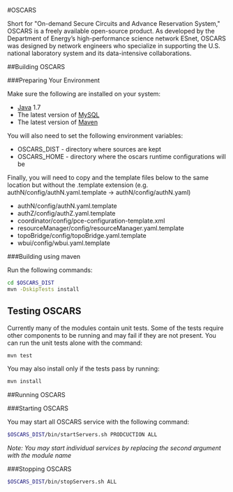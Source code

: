 #OSCARS

Short for "On-demand Secure Circuits and Advance Reservation System," OSCARS is a freely available open-source product. As developed by the Department of Energy’s high-performance science network ESnet, OSCARS was designed by network engineers who specialize in supporting the U.S. national laboratory system and its data-intensive collaborations.

##Building OSCARS

###Preparing Your Environment

Make sure the following are installed on your system:

* [Java](https://www.java.com) 1.7
* The latest version of [MySQL](http://www.mysql.com)
* The latest version of [Maven](http://maven.apache.org) 

You will also need to set the following environment variables:
* OSCARS_DIST  - directory where sources are kept
* OSCARS_HOME  - directory where the oscars runtime configurations will be

Finally, you will need to copy and the template files below to the same location but without the .template extension (e.g. authN/config/authN.yaml.template -> authN/config/authN.yaml) 
* authN/config/authN.yaml.template
* authZ/config/authZ.yaml.template
* coordinator/config/pce-configuration-template.xml
* resourceManager/config/resourceManager.yaml.template
* topoBridge/config/topoBridge.yaml.template
* wbui/config/wbui.yaml.template


###Building using maven

Run the following commands:

```bash
cd $OSCARS_DIST
mvn -DskipTests install
```

## Testing OSCARS
Currently many of the modules contain unit tests. Some of the tests require other components to be running and may fail if they are not present. You can run the unit tests alone with the command:

```bash
mvn test
```

You may also install only if the tests pass by running:

```bash
mvn install
```

##Running OSCARS

###Starting OSCARS

You may start all OSCARS service with the following command:

```bash
$OSCARS_DIST/bin/startServers.sh PRODCUCTION ALL
```

*Note: You may start individual services by replacing the second argument with the module name*
        
###Stopping OSCARS

```bash
$OSCARS_DIST/bin/stopServers.sh ALL
```

